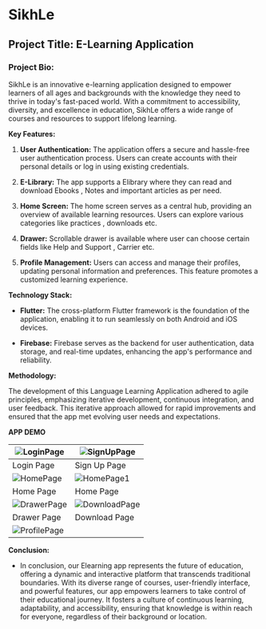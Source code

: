 # SikhLe

## Project Title: E-Learning Application

### Project Bio:
SikhLe is an innovative e-learning application designed to empower learners of all ages and backgrounds with the knowledge they need to thrive in today's fast-paced world. With a commitment to accessibility, diversity, and excellence in education, SikhLe offers a wide range of courses and resources to support lifelong learning.

**Key Features:**

1. **User Authentication:** The application offers a secure and hassle-free user authentication process. Users can create accounts with their personal details or log in using existing credentials.

2. **E-Library:** The app supports a Elibrary where they can read and download Ebooks , Notes and important articles as per need.

3. **Home Screen:** The home screen serves as a central hub, providing an overview of available  learning resources. Users can explore various categories like practices , downloads etc.

4. **Drawer:** Scrollable drawer is available where user can choose certain fields like Help and Support , Carrier etc.

5. **Profile Management:** Users can access and manage their profiles, updating personal information and preferences. This feature promotes a customized learning experience.

**Technology Stack:**

- **Flutter:** The cross-platform Flutter framework is the foundation of the application, enabling it to run seamlessly on both Android and iOS devices.

- **Firebase:** Firebase serves as the backend for user authentication, data storage, and real-time updates, enhancing the app's performance and reliability.

**Methodology:**

The development of this Language Learning Application adhered to agile principles, emphasizing iterative development, continuous integration, and user feedback. This iterative approach allowed for rapid improvements and ensured that the app met evolving user needs and expectations.

**APP DEMO**

| ![LoginPage](https://github.com/VishalxVG/SikhLE---ELearning-App/assets/104559557/263d3b1c-5436-42b4-958c-117f84433aa1) | ![SignUpPage](https://github.com/VishalxVG/SikhLE---ELearning-App/assets/104559557/9016a69d-684c-4634-a941-0fa88fc027c0) |
| --- | --- |
| Login Page  | Sign Up Page  |
| ![HomePage](https://github.com/VishalxVG/SikhLE---ELearning-App/assets/104559557/e42852c1-31cc-42ab-b7af-d75415a2a59c) | ![HomePage1](https://github.com/VishalxVG/SikhLE---ELearning-App/assets/104559557/b3d483ac-3774-4361-8634-5781f54e9bee) |
| Home Page  | Home Page  |
| ![DrawerPage](https://github.com/VishalxVG/SikhLE---ELearning-App/assets/104559557/74798386-7a1a-4559-a0ee-8c1690d4bd83) | ![DownloadPage](https://github.com/VishalxVG/SikhLE---ELearning-App/assets/104559557/e489f5f1-e89c-48f5-ba0f-cc57775a782e)|
| Drawer Page  |Download Page |
|![ProfilePage](https://github.com/VishalxVG/SikhLE---ELearning-App/assets/104559557/a5b25c1b-c8ba-4266-b9e6-a2b419f89407) |









**Conclusion:**
- In conclusion, our Elearning app represents the future of education, offering a dynamic and interactive platform that transcends traditional boundaries. With its diverse range of courses, user-friendly interface, and powerful features, our app empowers learners to take control of their educational journey. It fosters a culture of continuous learning, adaptability, and accessibility, ensuring that knowledge is within reach for everyone, regardless of their background or location.
